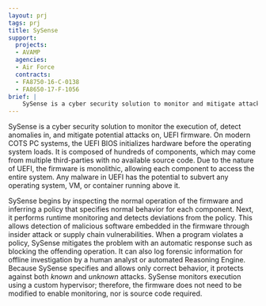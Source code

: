 ```yaml
---
layout: prj
tags: prj
title: SySense
support:
  projects:
  - AVAMP
  agencies:
  - Air Force
  contracts:
  - FA8750-16-C-0138
  - FA8650-17-F-1056
brief: |
    SySense is a cyber security solution to monitor and mitigate attacks on UEFI firmware.
---
```



SySense is a cyber security solution to monitor the execution of, detect anomalies in, and mitigate potential attacks on, UEFI firmware. On modern COTS PC systems, the UEFI BIOS initializes hardware before the operating system loads. It is composed of hundreds of components, which may come from multiple third-parties with no available source code. Due to the nature of UEFI, the firmware is monolithic, allowing each component to access the entire system. Any malware in UEFI has the potential to subvert any operating system, VM, or container running above it.

SySense begins by inspecting the normal operation of the firmware and inferring a policy that specifies normal behavior for each component. Next, it performs runtime monitoring and detects deviations from the policy. This allows detection of malicious software embedded in the firmware through insider attack or supply chain vulnerabilities. When a program violates a policy, SySense mitigates the problem with an automatic response such as blocking the offending operation. It can also log forensic information for offline investigation by a human analyst or automated Reasoning Engine. Because SySense specifies and allows only correct behavior, it protects against both _known_ and _unknown_ attacks. SySense monitors execution using a custom hypervisor; therefore, the firmware does not need to be modified to enable monitoring, nor is source code required.
